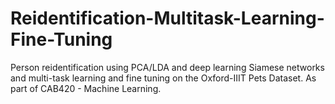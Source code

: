 # Reidentification-Multitask-Learning-Fine-Tuning
Person reidentification using PCA/LDA and deep learning Siamese networks and multi-task learning and fine tuning on the Oxford-IIIT Pets Dataset. As part of CAB420 - Machine Learning.
